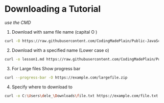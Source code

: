 # Downloading a Tutorial

*use the CMD*

1. Download with same file name (capital O )

```bash
curl -O https://raw.githubusercontent.com/CodingMadePlain/Public-JavaScript-Repository/refs/heads/main/tutorials/JavaScript_DOM.md
```

2. Download with a specified name (Lower case o)

```bash
curl -o lesson1.md https://raw.githubusercontent.com/CodingMadePlain/Public-JavaScript-Repository/refs/heads/main/tutorials/what_is_JavaScript.md
```

3. For Large files
Show progress bar

```bash
curl --progress-bar -O https://example.com/largefile.zip
```

4. Specify where to download to

```bash
curl -o C:\Users\dele_\Downloads\file.txt https://example.com/file.txt
```